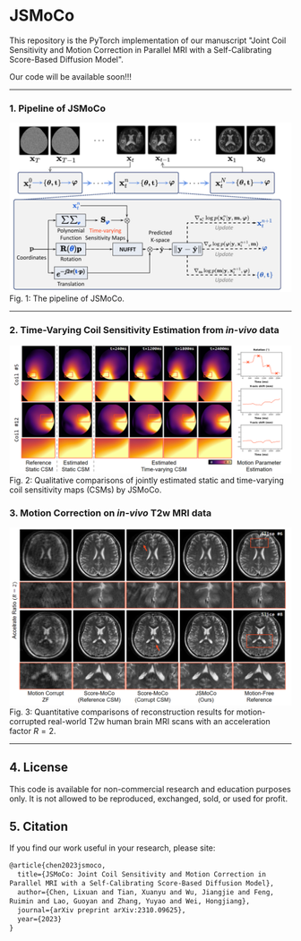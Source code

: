 # JSMoCo
This repository is the PyTorch implementation of our manuscript "Joint Coil Sensitivity and Motion Correction in Parallel MRI with a Self-Calibrating Score-Based Diffusion Model". 

Our code will be available soon!!! 

----
### 1. Pipeline of JSMoCo

  ![Pipeline_ZS_Denoiser-HREM](Fig/Pipeline.png)
  Fig. 1: The pipeline of JSMoCo.

----

### 2. Time-Varying Coil Sensitivity Estimation from *in-vivo* data

![Time-varying CSM](Fig/estimed_time_varying_csm.png)
  Fig. 2: Qualitative comparisons of jointly estimated static and time-varying coil sensitivity maps (CSMs) by JSMoCo.

### 3. Motion Correction on *in-vivo* T2w MRI data

 ![Real_MoCo_AF2](Fig/real_moco_AF2.png)
  Fig. 3: Quantitative comparisons of reconstruction results for motion-corrupted real-world T2w human brain MRI scans with an acceleration factor $R=2$. 

----
## 4. License

This code is available for non-commercial research and education purposes only. It is not allowed to be reproduced, exchanged, sold, or used for profit.

## 5. Citation
If you find our work useful in your research, please site:

```
@article{chen2023jsmoco,
  title={JSMoCo: Joint Coil Sensitivity and Motion Correction in Parallel MRI with a Self-Calibrating Score-Based Diffusion Model},
  author={Chen, Lixuan and Tian, Xuanyu and Wu, Jiangjie and Feng, Ruimin and Lao, Guoyan and Zhang, Yuyao and Wei, Hongjiang},
  journal={arXiv preprint arXiv:2310.09625},
  year={2023}
}

```
